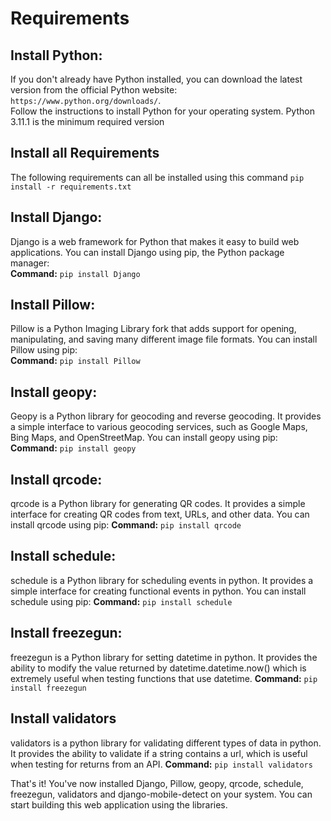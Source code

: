 # Requirements

## Install Python:

If you don't already have Python installed, you can download the latest version from the official Python website: ```https://www.python.org/downloads/```. <br>
Follow the instructions to install Python for your operating system. Python 3.11.1 is the minimum required version

## Install all Requirements

The following requirements can all be installed using this command ```pip install -r requirements.txt```

## Install Django:

Django is a web framework for Python that makes it easy to build web applications. You can install Django using pip, the Python package manager:<br>
**Command:**   ```pip install Django```

## Install Pillow:

Pillow is a Python Imaging Library fork that adds support for opening, manipulating, and saving many different image file formats. You can install Pillow using pip:<br>
**Command:**   ```pip install Pillow```

## Install geopy:

Geopy is a Python library for geocoding and reverse geocoding. It provides a simple interface to various geocoding services, such as Google Maps, Bing Maps, and OpenStreetMap. You can install geopy using pip:<br>
**Command:**   ```pip install geopy```

## Install qrcode:

qrcode is a Python library for generating QR codes. It provides a simple interface for creating QR codes from text, URLs, and other data. You can install qrcode using pip:
**Command:**  ```pip install qrcode```

## Install schedule:

schedule is a Python library for scheduling events in python. It provides a simple interface for creating functional events in python. You can install schedule using pip:
**Command:**  ```pip install schedule```

## Install freezegun:

freezegun is a Python library for setting datetime in python. It provides the ability to modify the value returned by datetime.datetime.now() which is extremely useful when testing functions that use datetime.
**Command:** ```pip install freezegun```

## Install validators

validators is a python library for validating different types of data in python. It provides the ability to validate if a string contains a url, which is useful when testing for returns from an API.
**Command:** ```pip install validators```

That's it! You've now installed Django, Pillow, geopy, qrcode, schedule, freezegun, validators and django-mobile-detect on your system. You can start building this web application using the libraries.